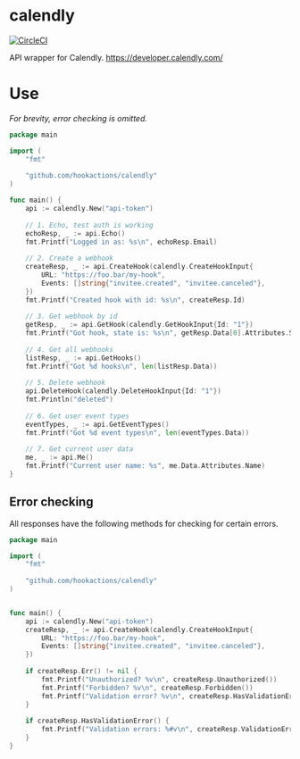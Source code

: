 # calendly

[![CircleCI](https://circleci.com/gh/hookactions/calendly/tree/master.svg?style=svg)](https://circleci.com/gh/hookactions/calendly/tree/master)

API wrapper for Calendly. https://developer.calendly.com/

# Use

_For brevity, error checking is omitted._

```go
package main

import (
	"fmt"
	
	"github.com/hookactions/calendly"
)

func main() {
	api := calendly.New("api-token")
	
	// 1. Echo, test auth is working
	echoResp, _ := api.Echo()
	fmt.Printf("Logged in as: %s\n", echoResp.Email)
	
	// 2. Create a webhook
	createResp, _ := api.CreateHook(calendly.CreateHookInput{
		URL: "https://foo.bar/my-hook",
		Events: []string{"invitee.created", "invitee.canceled"},
	})
	fmt.Printf("Created hook with id: %s\n", createResp.Id)
	
	// 3. Get webhook by id
	getResp, _ := api.GetHook(calendly.GetHookInput{Id: "1"})
	fmt.Printf("Got hook, state is: %s\n", getResp.Data[0].Attributes.State)
	
	// 4. Get all webhooks
	listResp, _ := api.GetHooks()
	fmt.Printf("Got %d hooks\n", len(listResp.Data))
	
	// 5. Delete webhook
	api.DeleteHook(calendly.DeleteHookInput{Id: "1"})
	fmt.Println("deleted")
	
	// 6. Get user event types
	eventTypes, _ := api.GetEventTypes()
	fmt.Printf("Got %d event types\n", len(eventTypes.Data))
	
	// 7. Get current user data
	me, _ := api.Me()
	fmt.Printf("Current user name: %s", me.Data.Attributes.Name)
}
```

## Error checking

All responses have the following methods for checking for certain errors.

```go
package main

import (
	"fmt"
	
	"github.com/hookactions/calendly"
)


func main() {
	api := calendly.New("api-token")
	createResp, _ := api.CreateHook(calendly.CreateHookInput{
		URL: "https://foo.bar/my-hook", 
		Events: []string{"invitee.created", "invitee.canceled"},
	})
    
    if createResp.Err() != nil {
    	fmt.Printf("Unauthorized? %v\n", createResp.Unauthorized())
    	fmt.Printf("Forbidden? %v\n", createResp.Forbidden())
    	fmt.Printf("Validation error? %v\n", createResp.HasValidationError())
    }
    
    if createResp.HasValidationError() {
    	fmt.Printf("Validation errors: %#v\n", createResp.ValidationErrors)
    }
}
```
